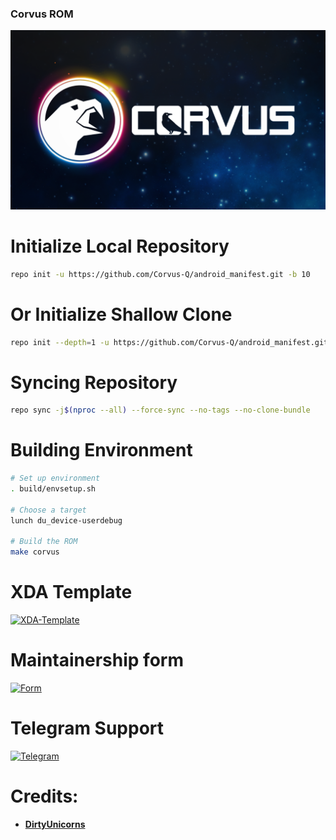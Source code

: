 ### Corvus ROM ###

![CorvusROM](https://raw.githubusercontent.com/Astile97/extras/master/corvus/cover.PNG)
<p align="center">

# Initialize Local Repository #
```bash
repo init -u https://github.com/Corvus-Q/android_manifest.git -b 10
```

# Or Initialize Shallow Clone #
```bash
repo init --depth=1 -u https://github.com/Corvus-Q/android_manifest.git -b 10
```

# Syncing Repository # 
```bash
repo sync -j$(nproc --all) --force-sync --no-tags --no-clone-bundle
```

# Building Environment #
```bash   
# Set up environment
. build/envsetup.sh

# Choose a target
lunch du_device-userdebug

# Build the ROM
make corvus
```
# XDA Template
[![XDA-Template](https://raw.githubusercontent.com/rashedsahaji/RandomStuff/master/XDADevelopers_button.png)](https://raw.githubusercontent.com/Corvus-ROM/android_manifest/10/xda)

# Maintainership form
[![Form](https://raw.githubusercontent.com/rashedsahaji/RandomStuff/master/Submission_button.png)](https://docs.google.com/forms/d/e/1FAIpQLSeOEzQXfNnPehPQRXxmt3L5FYc5neOhEE3m6ZW_xbIuuQ-dCg/viewform?usp=sf_link)

# Telegram Support 
[![Telegram](https://raw.githubusercontent.com/rashedsahaji/RandomStuff/master/Telegram_button.png)](https://t.me/corvuscommunityofficial)

 Credits:
 =======

 * [**DirtyUnicorns**](https://github.com/DirtyUnicorns)

